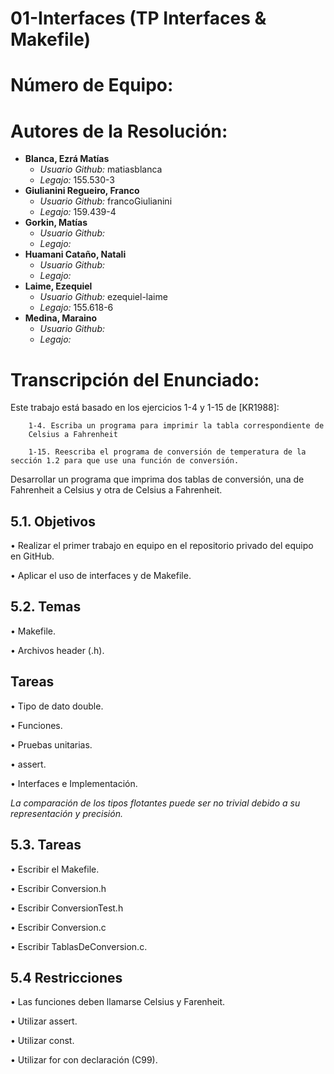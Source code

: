 01-Interfaces (TP Interfaces & Makefile)
=====================
Número de Equipo:
=====================
Autores de la Resolución:
=====================
* **Blanca, Ezrá Matías**
	* *Usuario Github:* matiasblanca
	* *Legajo:* 155.530-3
* **Giulianini Regueiro, Franco**
	* *Usuario Github:* francoGiulianini
	* *Legajo:* 159.439-4
* **Gorkin, Matías**
	* *Usuario Github:*
	* *Legajo:*
* **Huamani Cataño, Natali**
	* *Usuario Github:*
	* *Legajo:*
* **Laime, Ezequiel**
	* *Usuario Github:* ezequiel-laime
	* *Legajo:* 155.618-6
* **Medina, Maraino**
	* *Usuario Github:*
	* *Legajo:*


Transcripción del Enunciado:
=====================
Este trabajo está basado en los ejercicios 1-4 y 1-15 de [KR1988]:

		1-4. Escriba un programa para imprimir la tabla correspondiente de
		Celsius a Fahrenheit

		1-15. Reescriba el programa de conversión de temperatura de la sección 1.2 para que use una función de conversión.

Desarrollar un programa que imprima dos tablas de conversión, una de
Fahrenheit a Celsius y otra de Celsius a Fahrenheit.

5.1. Objetivos
---------------------
• Realizar el primer trabajo en equipo en el repositorio privado del equipo en GitHub.

• Aplicar el uso de interfaces y de Makefile.

5.2. Temas
---------------------
• Makefile.

• Archivos header (.h).

Tareas
-
• Tipo de dato double.

• Funciones.

• Pruebas unitarias.

• assert.

• Interfaces e Implementación.

*La comparación de los tipos flotantes puede ser no
trivial debido a su representación y precisión.*

5.3. Tareas
---------------------
• Escribir el Makefile.

• Escribir Conversion.h

• Escribir ConversionTest.h

• Escribir Conversion.c

• Escribir TablasDeConversion.c.

5.4 Restricciones
---------------------
• Las funciones deben llamarse Celsius y Farenheit.

• Utilizar assert.

• Utilizar const.

• Utilizar for con declaración (C99).
